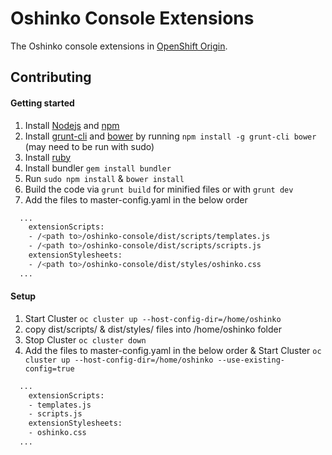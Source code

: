 Oshinko Console Extensions
==========================
The Oshinko console extensions in [OpenShift Origin](https://github.com/openshift/origin).

Contributing
------------

#### Getting started
1. Install [Nodejs](http://nodejs.org/) and [npm](https://www.npmjs.org/)
2. Install [grunt-cli](http://gruntjs.com/installing-grunt) and [bower](http://bower.io/) by running `npm install -g grunt-cli bower` (may need to be run with sudo)
3. Install [ruby](https://www.ruby-lang.org/en/)
4. Install bundler `gem install bundler`
5. Run `sudo npm install` & `bower install`
6. Build the code via `grunt build` for minified files or with `grunt dev`
7. Add the files to master-config.yaml in the below order
```sh
  ...
    extensionScripts:
    - /<path to>/oshinko-console/dist/scripts/templates.js
    - /<path to>/oshinko-console/dist/scripts/scripts.js
    extensionStylesheets:
    - /<path to>/oshinko-console/dist/styles/oshinko.css
  ...
```

#### Setup
1. Start Cluster ```oc cluster up --host-config-dir=/home/oshinko ```
2. copy dist/scripts/ & dist/styles/ files into /home/oshinko folder
3. Stop Cluster ```oc cluster down ```
4. Add the files to master-config.yaml in the below order & Start Cluster ```oc cluster up --host-config-dir=/home/oshinko --use-existing-config=true ```
```sh
  ...
    extensionScripts:
    - templates.js
    - scripts.js
    extensionStylesheets:
    - oshinko.css
  ...
```
